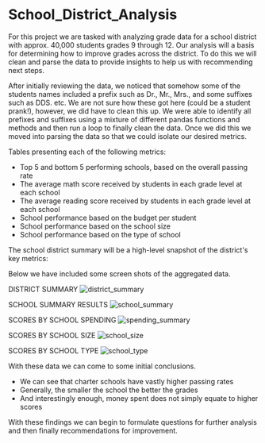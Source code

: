 # School_District_Analysis
For this project we are tasked with analyzing grade data for a school district with approx. 40,000 students grades 9 through 12. Our analysis will a basis for determining how to improve grades across the district. To do this we will clean and parse the data to provide insights to help us with recommending next steps.

After initially reviewing the data, we noticed that somehow some of the students names included a prefix such as Dr., Mr., Mrs., and some suffixes such as DDS. etc. We are not sure how these got here (could be a student prank!), however, we did have to clean this up. We were able to identify all prefixes and suffixes using a mixture of different pandas functions and methods and then run a loop to finally clean the data. Once we did this we moved into parsing the data so that we could isolate our desired metrics.

Tables presenting each of the following metrics:
* Top 5 and bottom 5 performing schools, based on the overall passing rate
* The average math score received by students in each grade level at each school
* The average reading score received by students in each grade level at each school
* School performance based on the budget per student
* School performance based on the school size 
* School performance based on the type of school

The school district summary will be a high-level snapshot of the district's key metrics:

Below we have included some screen shots of the aggregated data.

DISTRICT SUMMARY
![district_summary](https://user-images.githubusercontent.com/58608736/178094316-b89c6a76-09fe-4bcb-b6e0-6b702a0ec974.png)

SCHOOL SUMMARY RESULTS
![school_summary](https://user-images.githubusercontent.com/58608736/178093932-5a98e538-feaf-4629-9e3d-0df1d6fea651.png)

SCORES BY SCHOOL SPENDING
![spending_summary](https://user-images.githubusercontent.com/58608736/178093908-dda62f67-55a9-4c6e-a9b7-dc8db5e79212.png)

SCORES BY SCHOOL SIZE
![school_size](https://user-images.githubusercontent.com/58608736/178094030-c5498e34-bd69-40da-b795-a249f2940661.png)

SCORES BY SCHOOL TYPE
![school_type](https://user-images.githubusercontent.com/58608736/178093992-f51ea24f-e6b5-4618-b533-5eedde09dfd4.png)

With these data we can come to some initial conclusions. 
* We can see that charter schools have vastly higher passing rates
* Generally, the smaller the school the better the grades
* And interestingly enough, money spent does not simply equate to higher scores

With these findings we can begin to formulate questions for further analysis and then finally recommendations for improvement.

